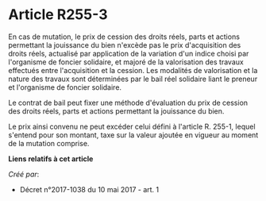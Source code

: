 # Article R255-3

En cas de mutation, le prix de cession des droits réels, parts et actions permettant la jouissance du bien n'excède pas le
prix d'acquisition des droits réels, actualisé par application de la variation d'un indice choisi par l'organisme de foncier
solidaire, et majoré de la valorisation des travaux effectués entre l'acquisition et la cession. Les modalités de
valorisation et la nature des travaux sont déterminées par le bail réel solidaire liant le preneur et l'organisme de foncier
solidaire.

Le contrat de bail peut fixer une méthode d'évaluation du prix de cession des droits réels, parts et actions permettant la
jouissance du bien.

Le prix ainsi convenu ne peut excéder celui défini à l'article R. 255-1, lequel s'entend pour son montant, taxe sur la valeur
ajoutée en vigueur au moment de la mutation comprise.

**Liens relatifs à cet article**

_Créé par_:

  - Décret n°2017-1038 du 10 mai 2017 - art. 1
